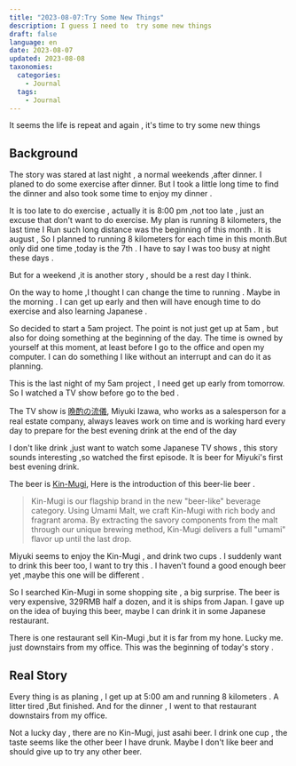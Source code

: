 ```yaml
---
title: "2023-08-07:Try Some New Things"
description: I guess I need to  try some new things 
draft: false
language: en
date: 2023-08-07
updated: 2023-08-08
taxonomies:
  categories:
    - Journal
  tags:
    - Journal
---
```


It seems the life is repeat and again , it's time to try some new things
<!-- more -->
## Background
The story was stared at last night , a normal weekends ,after dinner. 
I planed to do some exercise after dinner. But I took a little long time to find the dinner and also took some time to enjoy my dinner .

It is too late to do exercise , actually it is 8:00 pm ,not too late , just an excuse that don't want to do exercise. 
My plan is running 8 kilometers, the last time I Run such long distance was the beginning of this month .
It is august , So I planned to running 8 kilometers for each time in this month.But only did one time ,today is the 7th . 
I have to say I was too busy at night these days . 

But for a weekend ,it is another story , should be a rest day I think.

On the way to home ,I thought I can change the time to running . Maybe in the morning .
I can get up early and then will have enough time to do exercise and also learning Japanese .

So decided to start a 5am project. The point is not just get up at 5am , 
but also for doing something at the beginning of the day. 
The time is owned by yourself at this moment, at least before I go to the office 
and open my computer. I can do something I like without an interrupt 
and can do it as planning.

This is the last night of my 5am project , I need get up early from tomorrow.
So I  watched a TV show before go to the bed .

The TV show is [晩酌の流儀](https://www.tv-tokyo.co.jp/banshaku2/), 
Miyuki Izawa, who works as a salesperson for a real estate company, 
always leaves work on time and is working hard every day to prepare for the best evening drink at the end of the day

I don't like drink ,just want to watch some Japanese TV shows , 
this story sounds interesting ,so watched the first episode.
It is beer for Miyuki's first  best evening drink.

The beer is [Kin-Mugi](https://www.suntory.co.jp/beer/kinmugi/products/),
Here is the introduction of this beer-lie beer . 
> Kin-Mugi is our flagship brand in the new "beer-like" beverage category.  Using Umami Malt, we craft Kin-Mugi with rich body and fragrant aroma. By extracting the savory components from the malt through our unique brewing method, Kin-Mugi delivers a full "umami" flavor up until the last drop.

Miyuki seems to enjoy the Kin-Mugi , and drink two cups . 
I suddenly want to drink this beer too, I want to try this .
I haven't found a good enough beer yet ,maybe this one will be different .

So I searched Kin-Mugi in some shopping site , a big surprise. 
The beer is very expensive, 329RMB half a dozen, and it is ships from Japan. 
I gave up on the idea of buying this beer, maybe I can drink it in some Japanese restaurant.

There is one restaurant sell Kin-Mugi ,but it is far from my hone.
Lucky me. just downstairs from my office. This was the beginning of today's story .

## Real Story
Every thing is as planing , I get up at 5:00 am and running 8 kilometers .
A litter tired ,But finished.
And for the dinner , I went to that restaurant downstairs from my office.

Not a lucky day , there are no Kin-Mugi, just asahi beer. 
I drink one cup , the taste seems like the other beer I have drunk.
Maybe I don't like beer and should give up to try any other beer. 

